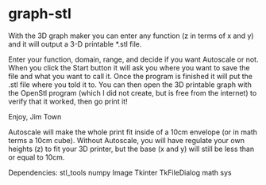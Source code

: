 graph-stl
=========

With the 3D graph maker you can enter any function (z in terms of x and y) and it will output a 3-D printable *.stl file. 


Enter your function, domain, range, and decide if you want Autoscale or not.  When you click the Start button it will ask you where you want to save the file and what you want to call it.  Once the program is finished it will put the .stl file where you told it to.  You can then open the 3D printable graph with the OpenStl program (which I did not create, but is free from the internet) to verify that it worked, then go print it!

Enjoy,
Jim Town

Autoscale will make the whole print fit inside of a 10cm envelope (or in math terms a 10cm cube).  Without Autoscale, you will have regulate your own heights (z) to fit your 3D printer, but the base (x and y) will still be less than or equal to 10cm.  

Dependencies:
stl_tools
numpy
Image
Tkinter
TkFileDialog
math
sys
